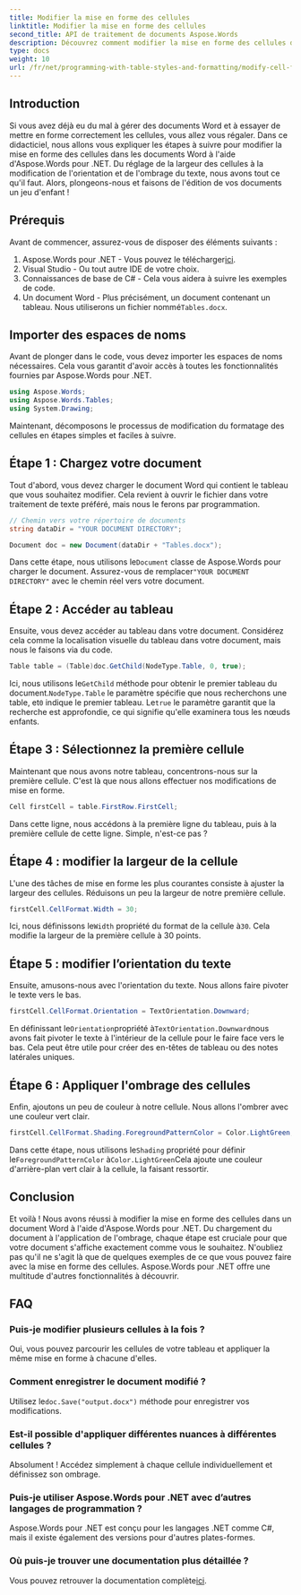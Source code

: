 ```yaml
---
title: Modifier la mise en forme des cellules
linktitle: Modifier la mise en forme des cellules
second_title: API de traitement de documents Aspose.Words
description: Découvrez comment modifier la mise en forme des cellules dans les documents Word à l'aide d'Aspose.Words pour .NET avec ce guide détaillé étape par étape.
type: docs
weight: 10
url: /fr/net/programming-with-table-styles-and-formatting/modify-cell-formatting/
---
```

## Introduction

Si vous avez déjà eu du mal à gérer des documents Word et à essayer de mettre en forme correctement les cellules, vous allez vous régaler. Dans ce didacticiel, nous allons vous expliquer les étapes à suivre pour modifier la mise en forme des cellules dans les documents Word à l'aide d'Aspose.Words pour .NET. Du réglage de la largeur des cellules à la modification de l'orientation et de l'ombrage du texte, nous avons tout ce qu'il faut. Alors, plongeons-nous et faisons de l'édition de vos documents un jeu d'enfant !

## Prérequis

Avant de commencer, assurez-vous de disposer des éléments suivants :

1. Aspose.Words pour .NET - Vous pouvez le télécharger[ici](https://releases.aspose.com/words/net/).
2. Visual Studio - Ou tout autre IDE de votre choix.
3. Connaissances de base de C# - Cela vous aidera à suivre les exemples de code.
4.  Un document Word - Plus précisément, un document contenant un tableau. Nous utiliserons un fichier nommé`Tables.docx`.

## Importer des espaces de noms

Avant de plonger dans le code, vous devez importer les espaces de noms nécessaires. Cela vous garantit d'avoir accès à toutes les fonctionnalités fournies par Aspose.Words pour .NET.

```csharp
using Aspose.Words;
using Aspose.Words.Tables;
using System.Drawing;
```

Maintenant, décomposons le processus de modification du formatage des cellules en étapes simples et faciles à suivre.

## Étape 1 : Chargez votre document

Tout d'abord, vous devez charger le document Word qui contient le tableau que vous souhaitez modifier. Cela revient à ouvrir le fichier dans votre traitement de texte préféré, mais nous le ferons par programmation.

```csharp
// Chemin vers votre répertoire de documents
string dataDir = "YOUR DOCUMENT DIRECTORY";

Document doc = new Document(dataDir + "Tables.docx");
```

 Dans cette étape, nous utilisons le`Document` classe de Aspose.Words pour charger le document. Assurez-vous de remplacer`"YOUR DOCUMENT DIRECTORY"` avec le chemin réel vers votre document.

## Étape 2 : Accéder au tableau

Ensuite, vous devez accéder au tableau dans votre document. Considérez cela comme la localisation visuelle du tableau dans votre document, mais nous le faisons via du code.

```csharp
Table table = (Table)doc.GetChild(NodeType.Table, 0, true);
```

Ici, nous utilisons le`GetChild` méthode pour obtenir le premier tableau du document.`NodeType.Table` le paramètre spécifie que nous recherchons une table, et`0` indique le premier tableau. Le`true` le paramètre garantit que la recherche est approfondie, ce qui signifie qu'elle examinera tous les nœuds enfants.

## Étape 3 : Sélectionnez la première cellule

Maintenant que nous avons notre tableau, concentrons-nous sur la première cellule. C'est là que nous allons effectuer nos modifications de mise en forme.

```csharp
Cell firstCell = table.FirstRow.FirstCell;
```

Dans cette ligne, nous accédons à la première ligne du tableau, puis à la première cellule de cette ligne. Simple, n'est-ce pas ?

## Étape 4 : modifier la largeur de la cellule

L'une des tâches de mise en forme les plus courantes consiste à ajuster la largeur des cellules. Réduisons un peu la largeur de notre première cellule.

```csharp
firstCell.CellFormat.Width = 30;
```

 Ici, nous définissons le`Width` propriété du format de la cellule à`30`. Cela modifie la largeur de la première cellule à 30 points.

## Étape 5 : modifier l’orientation du texte

Ensuite, amusons-nous avec l'orientation du texte. Nous allons faire pivoter le texte vers le bas.

```csharp
firstCell.CellFormat.Orientation = TextOrientation.Downward;
```

 En définissant le`Orientation`propriété à`TextOrientation.Downward`nous avons fait pivoter le texte à l'intérieur de la cellule pour le faire face vers le bas. Cela peut être utile pour créer des en-têtes de tableau ou des notes latérales uniques.

## Étape 6 : Appliquer l'ombrage des cellules

Enfin, ajoutons un peu de couleur à notre cellule. Nous allons l'ombrer avec une couleur vert clair.

```csharp
firstCell.CellFormat.Shading.ForegroundPatternColor = Color.LightGreen;
```

 Dans cette étape, nous utilisons le`Shading` propriété pour définir le`ForegroundPatternColor` à`Color.LightGreen`Cela ajoute une couleur d'arrière-plan vert clair à la cellule, la faisant ressortir.

## Conclusion

Et voilà ! Nous avons réussi à modifier la mise en forme des cellules dans un document Word à l'aide d'Aspose.Words pour .NET. Du chargement du document à l'application de l'ombrage, chaque étape est cruciale pour que votre document s'affiche exactement comme vous le souhaitez. N'oubliez pas qu'il ne s'agit là que de quelques exemples de ce que vous pouvez faire avec la mise en forme des cellules. Aspose.Words pour .NET offre une multitude d'autres fonctionnalités à découvrir.

## FAQ

### Puis-je modifier plusieurs cellules à la fois ?
Oui, vous pouvez parcourir les cellules de votre tableau et appliquer la même mise en forme à chacune d'elles.

### Comment enregistrer le document modifié ?
 Utilisez le`doc.Save("output.docx")` méthode pour enregistrer vos modifications.

### Est-il possible d'appliquer différentes nuances à différentes cellules ?
Absolument ! Accédez simplement à chaque cellule individuellement et définissez son ombrage.

### Puis-je utiliser Aspose.Words pour .NET avec d’autres langages de programmation ?
Aspose.Words pour .NET est conçu pour les langages .NET comme C#, mais il existe également des versions pour d'autres plates-formes.

### Où puis-je trouver une documentation plus détaillée ?
 Vous pouvez retrouver la documentation complète[ici](https://reference.aspose.com/words/net/).